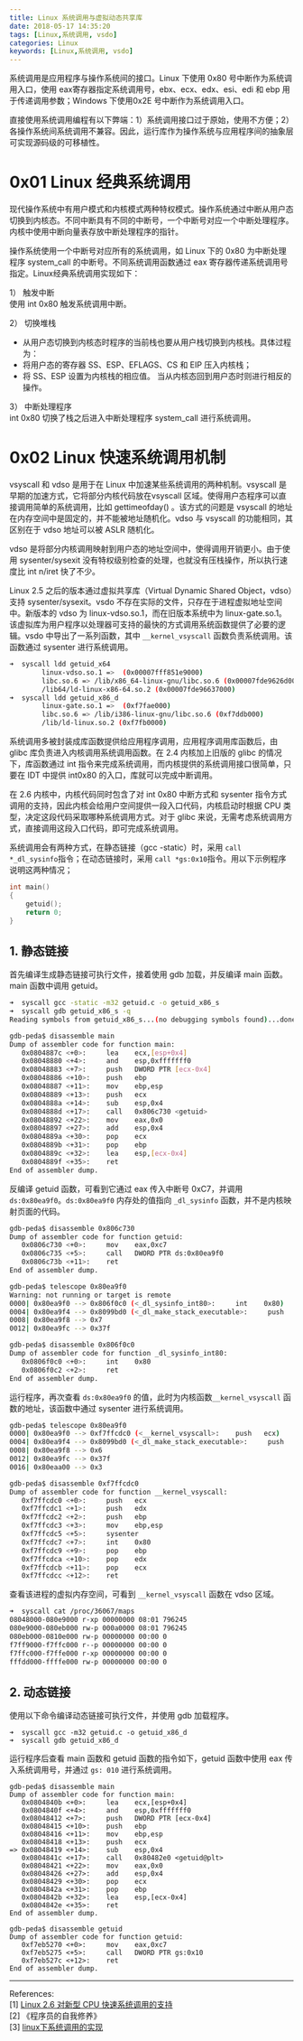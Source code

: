 ```yaml
---
title: Linux 系统调用与虚拟动态共享库
date: 2018-05-17 14:35:20
tags: [Linux,系统调用, vsdo]
categories: Linux
keywords: [Linux,系统调用, vsdo]
---
```


系统调用是应用程序与操作系统间的接口。Linux 下使用 0x80 号中断作为系统调用入口，使用 eax寄存器指定系统调用号，ebx、ecx、edx、esi、edi 和 ebp 用于传递调用参数；Windows 下使用0x2E 号中断作为系统调用入口。

 直接使用系统调用编程有以下弊端：1）系统调用接口过于原始，使用不方便；2）各操作系统间系统调用不兼容。因此，运行库作为操作系统与应用程序间的抽象层可实现源码级的可移植性。

# 0x01 Linux 经典系统调用
现代操作系统中有用户模式和内核模式两种特权模式。操作系统通过中断从用户态切换到内核态。不同中断具有不同的中断号，一个中断号对应一个中断处理程序。内核中使用中断向量表存放中断处理程序的指针。

操作系统使用一个中断号对应所有的系统调用，如 Linux 下的 0x80 为中断处理程序 system_call 的中断号。不同系统调用函数通过 eax 寄存器传递系统调用号指定。Linux经典系统调用实现如下：

1） 触发中断    
使用 int 0x80 触发系统调用中断。

2） 切换堆栈    
- 从用户态切换到内核态时程序的当前栈也要从用户栈切换到内核栈。具体过程为：
- 将用户态的寄存器 SS、ESP、EFLAGS、CS 和 EIP 压入内核栈；
- 将 SS、ESP 设置为内核栈的相应值。
当从内核态回到用户态时则进行相反的操作。

3） 中断处理程序    
int 0x80 切换了栈之后进入中断处理程序 system_call 进行系统调用。

# 0x02 Linux 快速系统调用机制
vsyscall 和 vdso 是用于在 Linux 中加速某些系统调用的两种机制。vsyscall 是早期的加速方式，它将部分内核代码放在vsyscall 区域。使得用户态程序可以直接调用简单的系统调用，比如 gettimeofday() 。该方式的问题是 vsyscall 的地址在内存空间中是固定的，并不能被地址随机化。vdso 与 vsyscall 的功能相同，其区别在于 vdso 地址可以被 ASLR 随机化。

vdso 是将部分内核调用映射到用户态的地址空间中，使得调用开销更小。由于使用 sysenter/sysexit 没有特权级别检查的处理，也就没有压栈操作，所以执行速度比 int n/iret 快了不少。

Linux 2.5 之后的版本通过虚拟共享库（Virtual Dynamic Shared Object，vdso）支持 sysenter/sysexit。vsdo 不存在实际的文件，只存在于进程虚拟地址空间中。新版本的 vdso 为 linux-vdso.so.1，而在旧版本系统中为 linux-gate.so.1。 该虚拟库为用户程序以处理器可支持的最快的方式调用系统函数提供了必要的逻辑。vsdo 中导出了一系列函数，其中 `__kernel_vsyscall` 函数负责系统调用。该函数通过 sysenter 进行系统调用。
```sh
➜  syscall ldd getuid_x64
        linux-vdso.so.1 =>  (0x00007fff851e9000)
        libc.so.6 => /lib/x86_64-linux-gnu/libc.so.6 (0x00007fde9626d000)
        /lib64/ld-linux-x86-64.so.2 (0x00007fde96637000)
➜  syscall ldd getuid_x86_d
        linux-gate.so.1 =>  (0xf7fae000)
        libc.so.6 => /lib/i386-linux-gnu/libc.so.6 (0xf7ddb000)
        /lib/ld-linux.so.2 (0xf7fb0000)
```
系统调用多被封装成库函数提供给应用程序调用，应用程序调用库函数后，由 glibc 库负责进入内核调用系统调用函数。在 2.4 内核加上旧版的 glibc 的情况下，库函数通过 int 指令来完成系统调用，而内核提供的系统调用接口很简单，只要在 IDT 中提供 int0x80 的入口，库就可以完成中断调用。

在 2.6 内核中，内核代码同时包含了对 int 0x80 中断方式和 sysenter 指令方式调用的支持，因此内核会给用户空间提供一段入口代码，内核启动时根据 CPU 类型，决定这段代码采取哪种系统调用方式。对于 glibc 来说，无需考虑系统调用方式，直接调用这段入口代码，即可完成系统调用。

系统调用会有两种方式，在静态链接（gcc -static）时，采用 `call *_dl_sysinfo`指令；在动态链接时，采用 `call *gs:0x10`指令。用以下示例程序说明这两种情况；
```c++
int main()
{
    getuid();
    return 0;
}
```

## 1. 静态链接
首先编译生成静态链接可执行文件，接着使用 gdb 加载，并反编译 main 函数。main 函数中调用 getuid。
```sh
➜  syscall gcc -static -m32 getuid.c -o getuid_x86_s
➜  syscall gdb getuid_x86_s -q
Reading symbols from getuid_x86_s...(no debugging symbols found)...done.

gdb-peda$ disassemble main
Dump of assembler code for function main:
   0x0804887c <+0>:     lea    ecx,[esp+0x4]
   0x08048880 <+4>:     and    esp,0xfffffff0
   0x08048883 <+7>:     push   DWORD PTR [ecx-0x4]
   0x08048886 <+10>:    push   ebp
   0x08048887 <+11>:    mov    ebp,esp
   0x08048889 <+13>:    push   ecx
   0x0804888a <+14>:    sub    esp,0x4
   0x0804888d <+17>:    call   0x806c730 <getuid>
   0x08048892 <+22>:    mov    eax,0x0
   0x08048897 <+27>:    add    esp,0x4
   0x0804889a <+30>:    pop    ecx
   0x0804889b <+31>:    pop    ebp
   0x0804889c <+32>:    lea    esp,[ecx-0x4]
   0x0804889f <+35>:    ret    
End of assembler dump.
```

反编译 getuid 函数，可看到它通过 eax 传入中断号 0xC7，并调用 `ds:0x80ea9f0`。`ds:0x80ea9f0` 内存处的值指向 `_dl_sysinfo` 函数，并不是内核映射页面的代码。
```sh
gdb-peda$ disassemble 0x806c730
Dump of assembler code for function getuid:
   0x0806c730 <+0>:     mov    eax,0xc7
   0x0806c735 <+5>:     call   DWORD PTR ds:0x80ea9f0
   0x0806c73b <+11>:    ret    
End of assembler dump.

gdb-peda$ telescope 0x80ea9f0
Warning: not running or target is remote
0000| 0x80ea9f0 --> 0x806f0c0 (<_dl_sysinfo_int80>:     int    0x80)
0004| 0x80ea9f4 --> 0x8099bd0 (<_dl_make_stack_executable>:     push   esi)
0008| 0x80ea9f8 --> 0x7
0012| 0x80ea9fc --> 0x37f

gdb-peda$ disassemble 0x806f0c0
Dump of assembler code for function _dl_sysinfo_int80:
   0x0806f0c0 <+0>:     int    0x80
   0x0806f0c2 <+2>:     ret    
End of assembler dump.
```

运行程序，再次查看 `ds:0x80ea9f0` 的值，此时为内核函数`__kernel_vsyscall` 函数的地址，该函数中通过 sysenter 进行系统调用。
```sh
gdb-peda$ telescope 0x80ea9f0
0000| 0x80ea9f0 --> 0xf7ffcdc0 (<__kernel_vsyscall>:    push   ecx)
0004| 0x80ea9f4 --> 0x8099bd0 (<_dl_make_stack_executable>:     push   esi)
0008| 0x80ea9f8 --> 0x6
0012| 0x80ea9fc --> 0x37f
0016| 0x80eaa00 --> 0x3

gdb-peda$ disassemble 0xf7ffcdc0
Dump of assembler code for function __kernel_vsyscall:
   0xf7ffcdc0 <+0>:     push   ecx
   0xf7ffcdc1 <+1>:     push   edx
   0xf7ffcdc2 <+2>:     push   ebp
   0xf7ffcdc3 <+3>:     mov    ebp,esp
   0xf7ffcdc5 <+5>:     sysenter
   0xf7ffcdc7 <+7>:     int    0x80
   0xf7ffcdc9 <+9>:     pop    ebp
   0xf7ffcdca <+10>:    pop    edx
   0xf7ffcdcb <+11>:    pop    ecx
   0xf7ffcdcc <+12>:    ret
```

查看该进程的虚拟内存空间，可看到 `__kernel_vsyscall` 函数在 vdso 区域。
```sh
➜  syscall cat /proc/36067/maps
08048000-080e9000 r-xp 00000000 08:01 796245                             /home/lc/Load/syscall/getuid_x86_s
080e9000-080eb000 rw-p 000a0000 08:01 796245                             /home/lc/Load/syscall/getuid_x86_s
080eb000-0810e000 rw-p 00000000 00:00 0                                  [heap]
f7ff9000-f7ffc000 r--p 00000000 00:00 0                                  [vvar]
f7ffc000-f7ffe000 r-xp 00000000 00:00 0                                  [vdso]
fffdd000-ffffe000 rw-p 00000000 00:00 0                                  [stack]
```

## 2. 动态链接
使用以下命令编译动态链接可执行文件，并使用 gdb 加载程序。
```
➜  syscall gcc -m32 getuid.c -o getuid_x86_d
➜  syscall gdb getuid_x86_d
```
运行程序后查看 main 函数和 getuid 函数的指令如下，getuid 函数中使用 eax 传入系统调用号，并通过 `gs: 010` 进行系统调用。
```
gdb-peda$ disassemble main
Dump of assembler code for function main:
   0x0804840b <+0>:     lea    ecx,[esp+0x4]
   0x0804840f <+4>:     and    esp,0xfffffff0
   0x08048412 <+7>:     push   DWORD PTR [ecx-0x4]
   0x08048415 <+10>:    push   ebp
   0x08048416 <+11>:    mov    ebp,esp
   0x08048418 <+13>:    push   ecx
=> 0x08048419 <+14>:    sub    esp,0x4
   0x0804841c <+17>:    call   0x80482e0 <getuid@plt>
   0x08048421 <+22>:    mov    eax,0x0
   0x08048426 <+27>:    add    esp,0x4
   0x08048429 <+30>:    pop    ecx
   0x0804842a <+31>:    pop    ebp
   0x0804842b <+32>:    lea    esp,[ecx-0x4]
   0x0804842e <+35>:    ret    
End of assembler dump.

gdb-peda$ disassemble getuid
Dump of assembler code for function getuid:
   0xf7eb5270 <+0>:     mov    eax,0xc7
   0xf7eb5275 <+5>:     call   DWORD PTR gs:0x10
   0xf7eb527c <+12>:    ret    
End of assembler dump.
```
---

References:   
[1] [Linux 2.6 对新型 CPU 快速系统调用的支持](https://www.ibm.com/developerworks/cn/linux/kernel/l-k26ncpu/index.html)     
[2] 《程序员的自我修养》    
[3] [linux下系统调用的实现](http://www.pagefault.info/?p=99)
